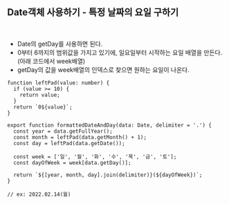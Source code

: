 ## Date객체 사용하기 - 특정 날짜의 요일 구하기
<br>

- Date의 getDay를 사용하면 된다.
- 0부터 6까지의 범위값을 가지고 있기에, 일요일부터 시작하는 요일 배열을 만든다. 
(아래 코드에서 week배열)
- getDay의 값을 week배열의 인덱스로 찾으면 원하는 요일이 나온다.

```tsx
function leftPad(value: number) {
  if (value >= 10) {
    return value;
  }
  return `0${value}`;
}

export function formattedDateAndDay(data: Date, delimiter = '.') {
  const year = data.getFullYear();
  const month = leftPad(data.getMonth() + 1);
  const day = leftPad(data.getDate());

  const week = ['일', '월', '화', '수', '목', '금', '토'];
  const dayOfWeek = week[data.getDay()]; 

  return `${[year, month, day].join(delimiter)}(${dayOfWeek})`;
}

// ex: 2022.02.14(월)
```